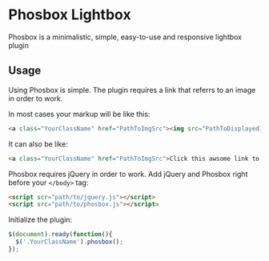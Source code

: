 # Phosbox Lightbox

Phosbox is a minimalistic, simple, easy-to-use and responsive lightbox plugin

## Usage

Using Phosbox is simple. The plugin requires a <a class="YourClassName"></a> link that referrs to an image in order to work.

In most cases your markup will be like this:
```html
<a class="YourClassName" href="PathToImgSrc"><img src="PathToDisplayedImgSrc"></a>
```
It can also be like:

```html
<a class="YourClassName" href="PathToImgSrc">Click this awsome link to open Phosbox</a>
```

Phosbox requires jQuery in order to work. Add jQuery and Phosbox right before your `</body>` tag:

```html
<script scr="path/to/jquery.js"></script> 
<script src="path/to/phosbox.js"></script>
```

Initialize the plugin:

```js
$(document).ready(function(){
  $('.YourClassName').phosbox();
});
```
